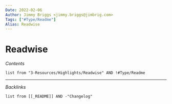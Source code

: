 ```yaml
---
Date: 2022-02-06
Author: Jimmy Briggs <jimmy.briggs@jimbrig.com>
Tags: ["#Type/Readme"]
Alias: Readwise
---
```


# Readwise

*Contents*

```dataview
list from "3-Resources/Highlights/Readwise" AND !#Type/Readme
```

***

*Backlinks*

```dataview
list from [[_README]] AND -"Changelog"
```